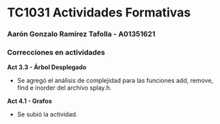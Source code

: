 # TC1031 Actividades Formativas
### Aarón Gonzalo Ramírez Tafolla - A01351621

### Correcciones en actividades

**Act 3.3 - Árbol Desplegado**
* Se agregó el análisis de complejidad para las funciones add, remove, find e inorder del archivo splay.h.
 
**Act 4.1 - Grafos**
* Se subió la actividad.
